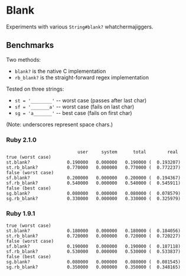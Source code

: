 Blank
=====

Experiments with various `String#blank?` whatchermajiggers.

Benchmarks
----------

Two methods:
* `blank?` is the native C implementation
* `rb_blank?` is the straight-forward regex implementation

Tested on three strings:
* `st = '________'` -- worst case (passes after last char)
* `sf = '_______a'` -- worst case (fails on last char)
* `sg = 'a_______'` -- best case (fails on first char)

(Note: underscores represent space chars.)

### Ruby 2.1.0
```
                           user     system      total        real
true (worst case)
st.blank?              0.190000   0.000000   0.190000 (  0.193207)
st.rb_blank?           0.770000   0.000000   0.770000 (  0.772237)
false (worst case)
sf.blank?              0.200000   0.000000   0.200000 (  0.194367)
sf.rb_blank?           0.540000   0.000000   0.540000 (  0.545911)
false (best case)
sg.blank?              0.080000   0.000000   0.080000 (  0.078579)
sg.rb_blank?           0.330000   0.000000   0.330000 (  0.325979)
```
### Ruby 1.9.1
```
true (worst case)
st.blank?              0.180000   0.000000   0.180000 (  0.184056)
st.rb_blank?           0.720000   0.000000   0.720000 (  0.720227)
false (worst case)
sf.blank?              0.190000   0.000000   0.190000 (  0.187118)
sf.rb_blank?           0.530000   0.000000   0.530000 (  0.533837)
false (best case)
sg.blank?              0.080000   0.000000   0.080000 (  0.081545)
sg.rb_blank?           0.350000   0.000000   0.350000 (  0.348165)
```
